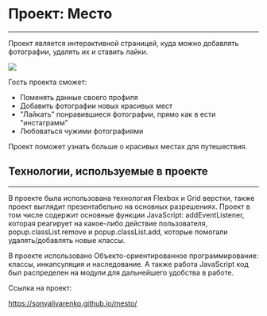 # Проект: Место
------  
Проект является интерактивной страницей, куда можно добавлять фотографии, удалять их и ставить лайки. 

<img src="./mesto.gif">

Гость проекта сможет:
  
 * Поменять данные своего профиля 
 * Добавить фотографии новых красивых мест  
 * "Лайкать" понравившиеся фотографии, прямо как в ести "инстаграмм" 
 * Любоваться чужими фотографиями
     
Проект поможет узнать больше о красивых местах для путешествия.  

## Технологии, используемые в проекте  
------  
  
В проекте была использована технология Flexbox и Grid верстки, также проект выглядит презентабельно на основных разрешениях. Проект в том числе содержит основные функции JavaScript: addEventListener, которая реагирует на какое-либо действие пользователя, popup.classList.remove и popup.classList.add, которые помогали удалять/добавлять новые классы. 

В проекте использовано Объекто-ориентированное программирование: классы, инкапсуляция и наследование. А также работа JavaScript код был распределен на модули для дальнейшего удобства в работе.
  
Ссылка на проект: 
  
https://sonyalivarenko.github.io/mesto/
